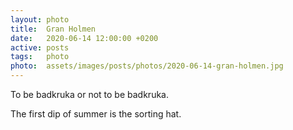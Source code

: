 ```yaml
---
layout: photo
title:  Gran Holmen
date:   2020-06-14 12:00:00 +0200
active: posts
tags:   photo
photo:  assets/images/posts/photos/2020-06-14-gran-holmen.jpg
---
```


To be badkruka or not to be badkruka.

The first dip of summer is the sorting hat.

